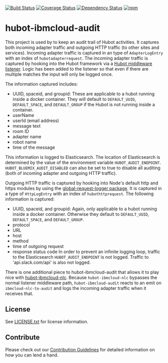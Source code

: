 [![Build Status](https://travis-ci.org/ibm-cloud-solutions/hubot-ibmcloud-audit.svg?branch=master)](https://travis-ci.org/ibm-cloud-solutions/hubot-ibmcloud-audit)
[![Coverage Status](https://coveralls.io/repos/github/ibm-cloud-solutions/hubot-ibmcloud-audit/badge.svg?branch=master)](https://coveralls.io/github/ibm-cloud-solutions/hubot-ibmcloud-audit?branch=master)
[![Dependency Status](https://dependencyci.com/github/ibm-cloud-solutions/hubot-ibmcloud-audit/badge)](https://dependencyci.com/github/ibm-cloud-solutions/hubot-ibmcloud-audit)
[![npm](https://img.shields.io/npm/v/hubot-ibmcloud-audit.svg?maxAge=2592000)](https://www.npmjs.com/package/hubot-ibmcloud-audit)

# hubot-ibmcloud-audit

This project is used by to keep an audit trail of Hubot activities.  It captures both incoming adapter traffic and outgoing HTTP traffic (to other sites and services). Incoming adapter traffic is captured in an type of `AdapterLogEntry` with an index of `hubotadapterrequest`.  The incoming adapter traffic is captured by hooking into the Hubot framework via a [Hubot middleware listener](https://github.com/github/hubot/blob/master/docs/scripting.md#listener-middleware). Logic has been added to the listener so that even if there are multiple matches the input will only be logged once.  

The information captured includes:
* UUID, spaceid, and groupid:  These are applicable to a hubot running inside a docker container.  They will default to `DEFAULT_UUID`, `DEFAULT_SPACE`, and `DEFAULT_GROUP` if the Hubot is not running inside a container.
* userName
* userId (email address)
* message text
* room ID
* adapter name
* robot name
* time of the message

This information is logged to Elasticsearch.  The location of Elasticsearch is determined by the value of the environment variable `HUBOT_AUDIT_ENDPOINT`.   `HUBOT_BLUEMIX_AUDIT_DISABLED` can also be set to true to disable all auditing (both of incoming adapter and outgoing HTTP traffic).

Outgoing HTTP traffic is captured by hooking into Node's default http and https modules by using the [global-request-logger package](https://github.com/meetearnest/global-request-logger).  It is captured in a type of `HttpLogEntry` with an index of `hubothttprequest`.  The following information is captured:
* UUID, spaceid, and groupid: Again, only applicable to a hubot running inside a docker container.  Otherwise they default to `DEFAULT_UUID`, `DEFAULT_SPACE`, and `DEFAULT_GROUP`.
* protocol
* URL
* host
* method
* time of outgoing request
* response status code
In order to prevent an infinite logging loop, traffic to the Elasticsearch `HUBOT_AUDIT_ENDPOINT` is not logged.  Traffic to 'api.slack.com/api' is also not logged.

There is one additional piece to hubot-ibmcloud-audit that allows it to play nice with [hubot-ibmcloud-nlc](https://github.com/ibm-cloud-solutions/hubot-ibmcloud-nlc).  Because `hubot-ibmcloud-nlc` bypasses the normal listener middleware path, `hubot-ibmcloud-audit` reacts to an emit on `ibmcloud-nlc-to-audit` and logs the incoming adapter traffic when it receives that.

## License

See [LICENSE.txt](https://github.com/ibm-cloud-solutions/hubot-ibmcloud-audit/blob/master/LICENSE.txt) for license information.

## Contribute

Please check out our [Contribution Guidelines](https://github.com/ibm-cloud-solutions/hubot-ibmcloud-audit/blob/master/CONTRIBUTING.md) for detailed information on how you can lend a hand.
